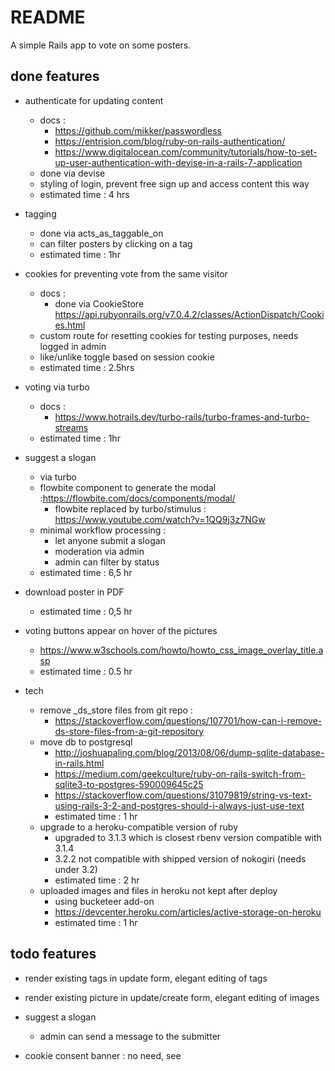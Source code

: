 # README

A simple Rails app to vote on some posters.

## done features

* authenticate for updating content
	* docs :
		* https://github.com/mikker/passwordless
		* https://entrision.com/blog/ruby-on-rails-authentication/
		* https://www.digitalocean.com/community/tutorials/how-to-set-up-user-authentication-with-devise-in-a-rails-7-application
	* done via devise
	* styling of login, prevent free sign up and access content this way
	* estimated time : 4 hrs

* tagging
	* done via acts_as_taggable_on
	* can filter posters by clicking on a tag
	* estimated time : 1hr
	
* cookies for preventing vote from the same visitor
	* docs :
		* done via CookieStore https://api.rubyonrails.org/v7.0.4.2/classes/ActionDispatch/Cookies.html
	* custom route for resetting cookies for testing purposes, needs logged in admin
	* like/unlike toggle based on session cookie
	* estimated time : 2.5hrs

* voting via turbo
	* docs :
		* https://www.hotrails.dev/turbo-rails/turbo-frames-and-turbo-streams
	* estimated time : 1hr
	
* suggest a slogan
	* via turbo
	* flowbite component to generate the modal :https://flowbite.com/docs/components/modal/
		* flowbite replaced by turbo/stimulus : https://www.youtube.com/watch?v=1QQ9j3z7NGw
	* minimal workflow processing :
		* let anyone submit a slogan
		* moderation via admin
		* admin can filter by status
	* estimated time : 6,5 hr

* download poster in PDF
	* estimated time : 0,5 hr
	
* voting buttons appear on hover of the pictures
	* https://www.w3schools.com/howto/howto_css_image_overlay_title.asp
	* estimated time : 0.5 hr

* tech
	* remove _ds_store files from git repo :
		* https://stackoverflow.com/questions/107701/how-can-i-remove-ds-store-files-from-a-git-repository
	* move db to postgresql
		* http://joshuapaling.com/blog/2013/08/06/dump-sqlite-database-in-rails.html
		* https://medium.com/geekculture/ruby-on-rails-switch-from-sqlite3-to-postgres-590009645c25
		* https://stackoverflow.com/questions/31079819/string-vs-text-using-rails-3-2-and-postgres-should-i-always-just-use-text
		* estimated time : 1 hr
	* upgrade to a heroku-compatible version of ruby
		* upgraded to 3.1.3 which is closest rbenv version compatible with 3.1.4
		* 3.2.2 not compatible with shipped version of nokogiri (needs under 3.2)
		* estimated time : 2 hr
	* uploaded images and files in heroku not kept after deploy
		* using bucketeer add-on
		* https://devcenter.heroku.com/articles/active-storage-on-heroku
		* estimated time : 1 hr
	
## todo features

* render existing tags in update form, elegant editing of tags

* render existing picture in update/create form, elegant editing of images
		
* suggest a slogan
	* admin can send a message to the submitter
	
* cookie consent banner : no need, see 
